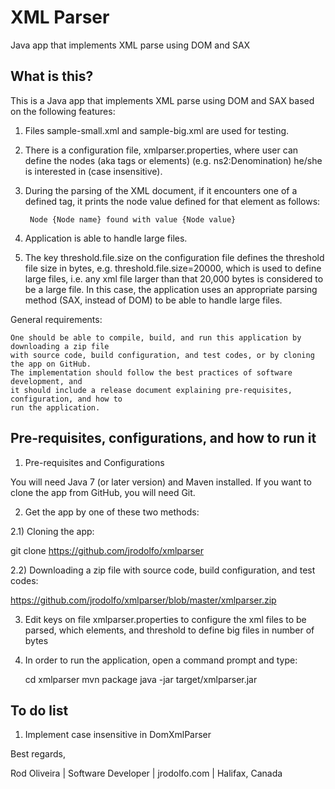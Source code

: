 # XML Parser
Java app that implements XML parse using DOM and SAX

## What is this?

This is a Java app that implements XML parse using DOM and SAX based on the following features:

1) Files sample-small.xml and sample-big.xml are used for testing.

2) There is a configuration file, xmlparser.properties, where user can define the nodes (aka tags or elements)
   (e.g. ns2:Denomination) he/she is interested in (case insensitive).

3) During the parsing of the XML document, if it encounters one of a defined 
   tag, it prints the node value defined for that element as follows:

		Node {Node name} found with value {Node value}

4) Application is able to handle large files.

5) The key threshold.file.size on the configuration file defines the threshold file size 
   in bytes, e.g. threshold.file.size=20000, which is used to define large files, i.e. any 
   xml file larger than that 20,000 bytes is considered to be a large file. In this case, 
   the application uses an appropriate parsing method (SAX, instead of DOM) to be able to 
   handle large files.

General requirements:

    One should be able to compile, build, and run this application by downloading a zip file
    with source code, build configuration, and test codes, or by cloning the app on GitHub.
    The implementation should follow the best practices of software development, and
    it should include a release document explaining pre-requisites, configuration, and how to 
    run the application.

## Pre-requisites, configurations, and how to run it

1) Pre-requisites and Configurations

You will need Java 7 (or later version) and Maven installed. If you want to clone the app from GitHub,
you will need Git.

2) Get the app by one of these two methods:

2.1) Cloning the app:

git clone https://github.com/jrodolfo/xmlparser

2.2) Downloading a zip file with source code, build configuration, and test codes:

https://github.com/jrodolfo/xmlparser/blob/master/xmlparser.zip

3) Edit keys on file xmlparser.properties to configure the xml files to be parsed, which elements, and 
threshold to define big files in number of bytes

4) In order to run the application, open a command prompt and type:

    cd xmlparser
    mvn package
    java -jar target/xmlparser.jar

## To do list

1) Implement case insensitive in DomXmlParser

Best regards,

Rod Oliveira | Software Developer | jrodolfo.com | Halifax, Canada
